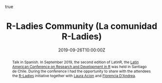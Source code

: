 ---
abstract: Talk in Spanish. In September 2019, the second edition of LatinR, the [Latin American Conference on Research and Development in R](https://github.com/LatinR/presentaciones-LatinR2019/) was held in Santiago de Chile. During the conference I had the opportunity to share with the attendees the [R-Ladies](https://rladies.org/) initiative together with [Laura Acion](http://lacion.rbind.io/) and [Florencia D'Andrea](https://twitter.com/cantoflor_87). 
all_day: false
authors: []
date: "2019-09-26T10:00:00Z"
event: Latin American Conference on Research and Development in R. 
event_url: https://latin-r.com/
featured: false
links:
- icon: twitter
  icon_pack: fab
  name: Follow
  url: https://twitter.com/yabellini 
location: Centro de Extensión de la Universidad Católica, Santiago de Chile
math: true
publishDate: "2019-09-26T10:00:00Z"
slides: 
summary: Talk in Spanish. In September 2019, the second edition of LatinR, the [Latin American Conference on Research and Development in R](https://github.com/LatinR/presentaciones-LatinR2019/) was held in Santiago de Chile. During the conference I had the opportunity to share with the attendees the [R-Ladies](https://rladies.org/) initiative together with [Laura Acion](http://lacion.rbind.io/) and [Florencia D'Andrea](https://twitter.com/cantoflor_87). 
tags: []
title: R-Ladies Community (La comunidad R-Ladies)
url_code: ""
url_pdf: "RLadiesLatinRConf2019.pdf"
url_slides: ""
url_video: ""
---